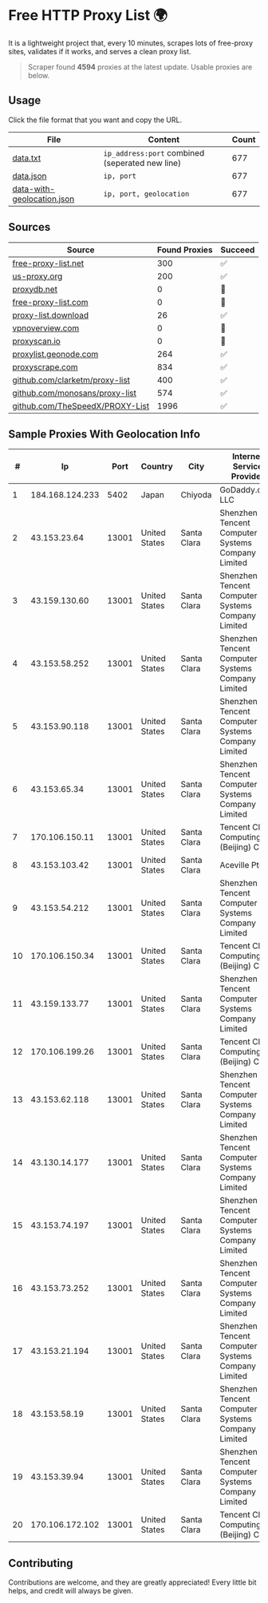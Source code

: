 
# Free HTTP Proxy List 🌍

It is a lightweight project that, every 10 minutes, scrapes lots of free-proxy sites, validates if it works, and serves a clean proxy list.


> Scraper found **4594** proxies at the latest update. Usable proxies are below.

## Usage

Click the file format that you want and copy the URL.


|File|Content|Count|
|----|-------|-----|
|[data.txt](https://raw.githubusercontent.com/themiralay/Proxy-List-World/master/data.txt)|`ip_address:port` combined (seperated new line)|677|
|[data.json](https://raw.githubusercontent.com/themiralay/Proxy-List-World/master/data.json)|`ip, port`|677|
|[data-with-geolocation.json](https://raw.githubusercontent.com/themiralay/Proxy-List-World/master/data-with-geolocation.json)|`ip, port, geolocation`|677|

## Sources

|Source|Found Proxies|Succeed|
|------|-------------|-------|
|[free-proxy-list.net](https://free-proxy-list.net)|300|✅|
|[us-proxy.org](https://www.us-proxy.org)|200|✅|
|[proxydb.net](http://proxydb.net)|0|🚫|
|[free-proxy-list.com](https://free-proxy-list.com/?page=&port=&type%5B%5D=http&type%5B%5D=https&up_time=0&search=Search)|0|🚫|
|[proxy-list.download](https://www.proxy-list.download/HTTP)|26|✅|
|[vpnoverview.com](https://vpnoverview.com/privacy/anonymous-browsing/free-proxy-servers)|0|🚫|
|[proxyscan.io](https://www.proxyscan.io)|0|🚫|
|[proxylist.geonode.com](https://proxylist.geonode.com/api/proxy-list?limit=300&page=1&sort_by=lastChecked&sort_type=desc&protocols=http,https)|264|✅|
|[proxyscrape.com](https://api.proxyscrape.com/v2/?request=displayproxies&protocol=http&timeout=10000&country=all&ssl=all&anonymity=all)|834|✅|
|[github.com/clarketm/proxy-list](https://raw.githubusercontent.com/clarketm/proxy-list/master/proxy-list-raw.txt)|400|✅|
|[github.com/monosans/proxy-list](https://raw.githubusercontent.com/monosans/proxy-list/main/proxies/http.txt)|574|✅|
|[github.com/TheSpeedX/PROXY-List](https://raw.githubusercontent.com/TheSpeedX/PROXY-List/master/http.txt)|1996|✅|


## Sample Proxies With Geolocation Info

|#|Ip|Port|Country|City|Internet Service Provider|
|-|--|----|-------|----|-------------------------|
|1|184.168.124.233|5402|Japan|Chiyoda|GoDaddy.com, LLC|
|2|43.153.23.64|13001|United States|Santa Clara|Shenzhen Tencent Computer Systems Company Limited|
|3|43.159.130.60|13001|United States|Santa Clara|Shenzhen Tencent Computer Systems Company Limited|
|4|43.153.58.252|13001|United States|Santa Clara|Shenzhen Tencent Computer Systems Company Limited|
|5|43.153.90.118|13001|United States|Santa Clara|Shenzhen Tencent Computer Systems Company Limited|
|6|43.153.65.34|13001|United States|Santa Clara|Shenzhen Tencent Computer Systems Company Limited|
|7|170.106.150.11|13001|United States|Santa Clara|Tencent Cloud Computing (Beijing) Co|
|8|43.153.103.42|13001|United States|Santa Clara|Aceville Pte.ltd|
|9|43.153.54.212|13001|United States|Santa Clara|Shenzhen Tencent Computer Systems Company Limited|
|10|170.106.150.34|13001|United States|Santa Clara|Tencent Cloud Computing (Beijing) Co|
|11|43.159.133.77|13001|United States|Santa Clara|Shenzhen Tencent Computer Systems Company Limited|
|12|170.106.199.26|13001|United States|Santa Clara|Tencent Cloud Computing (Beijing) Co|
|13|43.153.62.118|13001|United States|Santa Clara|Shenzhen Tencent Computer Systems Company Limited|
|14|43.130.14.177|13001|United States|Santa Clara|Shenzhen Tencent Computer Systems Company Limited|
|15|43.153.74.197|13001|United States|Santa Clara|Shenzhen Tencent Computer Systems Company Limited|
|16|43.153.73.252|13001|United States|Santa Clara|Shenzhen Tencent Computer Systems Company Limited|
|17|43.153.21.194|13001|United States|Santa Clara|Shenzhen Tencent Computer Systems Company Limited|
|18|43.153.58.19|13001|United States|Santa Clara|Shenzhen Tencent Computer Systems Company Limited|
|19|43.153.39.94|13001|United States|Santa Clara|Shenzhen Tencent Computer Systems Company Limited|
|20|170.106.172.102|13001|United States|Santa Clara|Tencent Cloud Computing (Beijing) Co|



## Contributing

Contributions are welcome, and they are greatly appreciated! Every
little bit helps, and credit will always be given.

